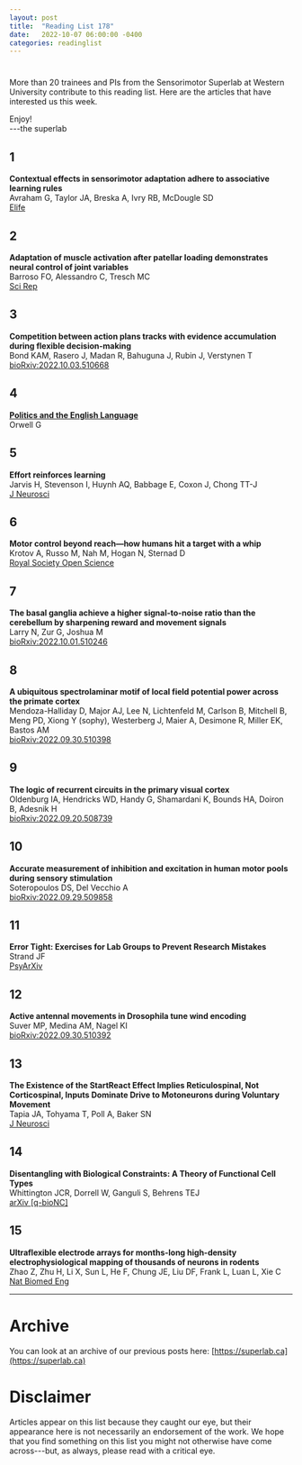 ```yaml
---
layout: post
title:  "Reading List 178"
date:   2022-10-07 06:00:00 -0400
categories: readinglist
---
```


# 

More than 20 trainees and PIs from the Sensorimotor Superlab at Western University contribute to this reading list. Here are the articles that have interested us this week.

Enjoy!  
---the superlab

## 1
**Contextual effects in sensorimotor adaptation adhere to associative learning rules**  
Avraham G, Taylor JA, Breska A, Ivry RB, McDougle SD  
[Elife](https://dx.doi.org/10.7554/eLife.75801)

## 2
**Adaptation of muscle activation after patellar loading demonstrates neural control of joint variables**  
Barroso FO, Alessandro C, Tresch MC  
[Sci Rep](https://dx.doi.org/10.1038/s41598-019-56888-9)

## 3
**Competition between action plans tracks with evidence accumulation during flexible decision-making**  
Bond KAM, Rasero J, Madan R, Bahuguna J, Rubin J, Verstynen T  
[bioRxiv:2022.10.03.510668](https://www.biorxiv.org/content/10.1101/2022.10.03.510668v1)

## 4
[**Politics and the English Language**](https://bioinfo.uib.es/~joemiro/RecEscr/PoliticsandEngLang.pdf)  
Orwell G  

## 5
**Effort reinforces learning**  
Jarvis H, Stevenson I, Huynh AQ, Babbage E, Coxon J, Chong TT-J  
[J Neurosci](https://dx.doi.org/10.1523/JNEUROSCI.2223-21.2022)

## 6
**Motor control beyond reach—how humans hit a target with a whip**  
Krotov A, Russo M, Nah M, Hogan N, Sternad D  
[Royal Society Open Science](https://doi.org/10.1098/rsos.220581)

## 7
**The basal ganglia achieve a higher signal-to-noise ratio than the cerebellum by sharpening reward and movement signals**  
Larry N, Zur G, Joshua M  
[bioRxiv:2022.10.01.510246](https://www.biorxiv.org/content/10.1101/2022.10.01.510246v1)

## 8
**A ubiquitous spectrolaminar motif of local field potential power across the primate cortex**  
Mendoza-Halliday D, Major AJ, Lee N, Lichtenfeld M, Carlson B, Mitchell B, Meng PD, Xiong Y (sophy), Westerberg J, Maier A, Desimone R, Miller EK, Bastos AM  
[bioRxiv:2022.09.30.510398](https://www.biorxiv.org/content/10.1101/2022.09.30.510398v1)

## 9
**The logic of recurrent circuits in the primary visual cortex**  
Oldenburg IA, Hendricks WD, Handy G, Shamardani K, Bounds HA, Doiron B, Adesnik H  
[bioRxiv:2022.09.20.508739](https://www.biorxiv.org/content/10.1101/2022.09.20.508739v1)

## 10
**Accurate measurement of inhibition and excitation in human motor pools during sensory stimulation**  
Soteropoulos DS, Del Vecchio A  
[bioRxiv:2022.09.29.509858](https://www.biorxiv.org/content/10.1101/2022.09.29.509858v1)

## 11
**Error Tight: Exercises for Lab Groups to Prevent Research Mistakes**  
Strand JF  
[PsyArXiv](https://psyarxiv.com/rsn5y)

## 12
**Active antennal movements in Drosophila tune wind encoding**  
Suver MP, Medina AM, Nagel KI  
[bioRxiv:2022.09.30.510392](https://www.biorxiv.org/content/10.1101/2022.09.30.510392v1)

## 13
**The Existence of the StartReact Effect Implies Reticulospinal, Not Corticospinal, Inputs Dominate Drive to Motoneurons during Voluntary Movement**  
Tapia JA, Tohyama T, Poll A, Baker SN  
[J Neurosci](https://www.jneurosci.org/content/42/40/7634)

## 14
**Disentangling with Biological Constraints: A Theory of Functional Cell Types**  
Whittington JCR, Dorrell W, Ganguli S, Behrens TEJ  
[arXiv [q-bioNC]](https://arxiv.org/abs/2210.01768)

## 15
**Ultraflexible electrode arrays for months-long high-density electrophysiological mapping of thousands of neurons in rodents**  
Zhao Z, Zhu H, Li X, Sun L, He F, Chung JE, Liu DF, Frank L, Luan L, Xie C  
[Nat Biomed Eng](https://dx.doi.org/10.1038/s41551-022-00941-y)


---
# Archive
You can look at an archive of our previous posts here: [https://superlab.ca](https://superlab.ca)


# Disclaimer
Articles appear on this list because they caught our eye, but their appearance here is not necessarily an endorsement of the work. We hope that you find something on this list you might not otherwise have come across---but, as always, please read with a critical eye.

